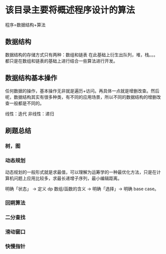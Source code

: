 # 该目录主要将概述程序设计的算法

程序=数据结构+算法

## 数据结构
数据结构的存储方式只有两种：数组和链表
在此基础上衍生出队列，堆，栈。。。都只是在数组和链表的基础上进行结合一些算法进行开发。


## 数据结构基本操作
任何数据的操作，基本操作无非就是遍历+访问。再具体一点就是增删改查。然后呢，数据结构其实有很多种类，有不同的应用场景，所以不同的数据结构的增删改查一般都是不同的。

线性：迭代
非线性：递归

## 刷题总结
### 树，图
### 动态规划
动态规划的一般形式就是求最值，可以理解为运筹学的一种最优化方法，只是在计算机问题上应用比较多，求最长递增子序列，最小编辑距离。

明确「状态」 -> 定义 dp 数组/函数的含义 -> 明确「选择」-> 明确 base case。
### 回朔算法

### 二分查找
### 滑动窗口
### 快慢指针
### 